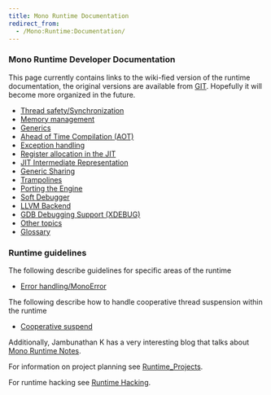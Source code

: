 ```yaml
---
title: Mono Runtime Documentation
redirect_from:
  - /Mono:Runtime:Documentation/
---
```


### Mono Runtime Developer Documentation

This page currently contains links to the wiki-fied version of the runtime documentation, the original versions are available from [GIT](https://github.com/mono/mono/tree/master/docs). Hopefully it will become more organized in the future.

-   [Thread safety/Synchronization](/docs/advanced/runtime/docs/thread-safety/)
-   [Memory management](/docs/advanced/runtime/docs/memory-management/)
-   [Generics](/docs/advanced/runtime/docs/generics/)
-   [Ahead of Time Compilation (AOT)](/docs/advanced/runtime/docs/aot/)
-   [Exception handling](/docs/advanced/runtime/docs/exception-handling/)
-   [Register allocation in the JIT](/docs/advanced/runtime/docs/register-allocation/)
-   [JIT Intermediate Representation](/docs/advanced/runtime/docs/linear-ir/)
-   [Generic Sharing](/docs/advanced/runtime/docs/generic-sharing/)
-   [Trampolines](/docs/advanced/runtime/docs/trampolines/)
-   [Porting the Engine](/docs/advanced/runtime/docs/mini-porting/)
-   [Soft Debugger](/docs/advanced/runtime/docs/soft-debugger/)
-   [LLVM Backend](/docs/advanced/runtime/docs/llvm-backend)
-   [GDB Debugging Support (XDEBUG)](/docs/advanced/runtime/docs/xdebug/)
-   [Other topics](/docs/advanced/runtime/docs/other/)
-   [Glossary](/docs/advanced/runtime/docs/glossary)

### Runtime guidelines

The following describe guidelines for specific areas of the runtime

-   [Error handling/MonoError](/docs/advanced/runtime/docs/mono-error/)

The following describe how to handle cooperative thread suspension within the runtime

-   [Cooperative suspend](/docs/advanced/runtime/docs/coop-suspend)

Additionally, Jambunathan K has a very interesting blog that talks about [Mono Runtime Notes](http://monoruntime.wordpress.com/).

For information on project planning see [Runtime_Projects](/docs/advanced/runtime/runtime-projects/).

For runtime hacking see [Runtime Hacking](/docs/advanced/runtime/runtime-hacking/).

